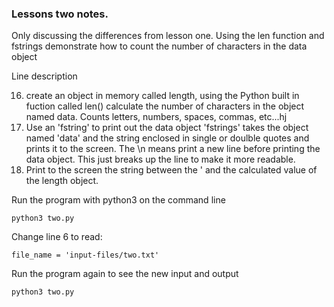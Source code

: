 ### Lessons two notes.

Only discussing the differences from lesson one.
Using the len function and fstrings demonstrate how
to count the number of characters in the data object

Line description

16. create an object in memory called length,
using the Python built in fuction called len()
calculate the number of characters in the 
object named data.  Counts letters, numbers, spaces, commas, etc...hj
18. Use an 'fstring' to print out the data object
'fstrings' takes the object named 'data' and the 
string enclosed in single or doulble quotes and prints
it to the screen.
The \n means print a new line before printing the data object.
This just breaks up the line to make it more readable.
19. Print to the screen the string between the ' and the calculated
value of the length object.


Run the program with python3 on the command line

```
python3 two.py
```

Change line 6 to read:

```
file_name = 'input-files/two.txt'
```

Run the program again to see the new input and output

```
python3 two.py
```
